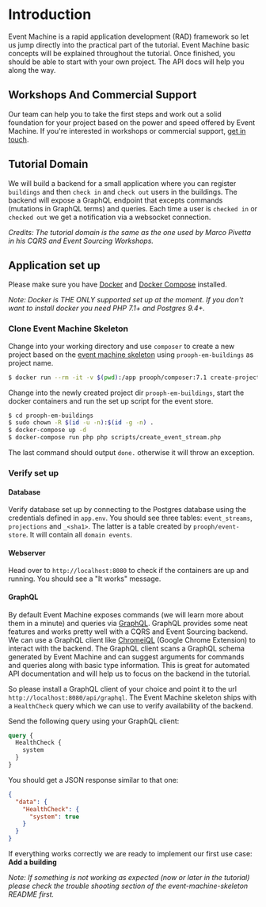 # Introduction

Event Machine is a rapid application development (RAD) framework so let us jump directly into
the practical part of the tutorial. Event Machine basic concepts will be explained throughout the tutorial.
Once finished, you should be able to start with your own project. The API docs will help you along the way.

## Workshops And Commercial Support

Our team can help you to take the first steps and work out a solid foundation for your project based on the power
and speed offered by Event Machine.
If you're interested in workshops or commercial support, [get in touch](http://getprooph.org/#get-in-touch).

## Tutorial Domain

We will build a backend for a small application where you can register `buildings` and then `check in` and `check out`
users in the buildings. The backend will expose a GraphQL endpoint that excepts commands (mutations in GraphQL terms) and queries.
Each time a user is `checked in` or `checked out` we get a notification via a websocket connection.

*Credits: The tutorial domain is the same as the one used by Marco Pivetta in his CQRS and Event Sourcing Workshops.*

## Application set up

Please make sure you have [Docker](https://docs.docker.com/engine/installation/ "Install Docker") and [Docker Compose](https://docs.docker.com/compose/install/ "Install Docker Compose") installed.

*Note: Docker is THE ONLY supported set up at the moment. If you don't want to install docker you need PHP 7.1+ and Postgres 9.4+.*

### Clone Event Machine Skeleton

Change into your working directory and use `composer` to create a new project based on the [event machine skeleton](https://github.com/proophsoftware/event-machine-skeleton)
using `prooph-em-buildings` as project name.

```bash
$ docker run --rm -it -v $(pwd):/app prooph/composer:7.1 create-project proophsoftware/event-machine-skeleton prooph-em-buildings
```

Change into the newly created project dir `prooph-em-buildings`, start the docker containers and run the set up script
for the event store.

```bash
$ cd prooph-em-buildings
$ sudo chown -R $(id -u -n):$(id -g -n) .
$ docker-compose up -d
$ docker-compose run php php scripts/create_event_stream.php
```
The last command should output `done.` otherwise it will throw an exception.

### Verify set up

#### Database
Verify database set up by connecting to the Postgres database using the credentials defined in `app.env`.
You should see three tables: `event_streams`, `projections` and `_<sha1>`. The latter is a table created by `prooph/event-store`.
It will contain all `domain events`.

#### Webserver
Head over to `http://localhost:8080` to check if the containers are up and running.
You should see a "It works" message.

#### GraphQL
By default Event Machine exposes commands (we will learn more about them in a minute) and queries via [GraphQL](http://graphql.org/learn/).
GraphQL provides some neat features and works pretty well with a CQRS and Event Sourcing backend.
We can use a GraphQL client like [ChromeiQL](https://chrome.google.com/webstore/detail/chromeiql/fkkiamalmpiidkljmicmjfbieiclmeij) (Google Chrome Extension)
to interact with the backend. The GraphQL client scans a GraphQL schema generated by
Event Machine and can suggest arguments for commands and queries along with basic type information. This is great for automated
API documentation and will help us to focus on the backend in the tutorial.

So please install a GraphQL client of your choice and point it to the url `http://localhost:8080/api/graphql`.
The Event Machine skeleton ships with a `HealthCheck` query which we can use to verify availability of the backend.

Send the following query using your GraphQL client:

```graphql
query {
  HealthCheck {
    system
  }
}
```

You should get a JSON response similar to that one:

```json
{
  "data": {
    "HealthCheck": {
      "system": true
    }
  }
}
```

If everything works correctly we are ready to implement our first use case: **Add a building**

*Note: If something is not working as expected (now or later in the tutorial) please check the trouble shooting section of the event-machine-skeleton README first.*








